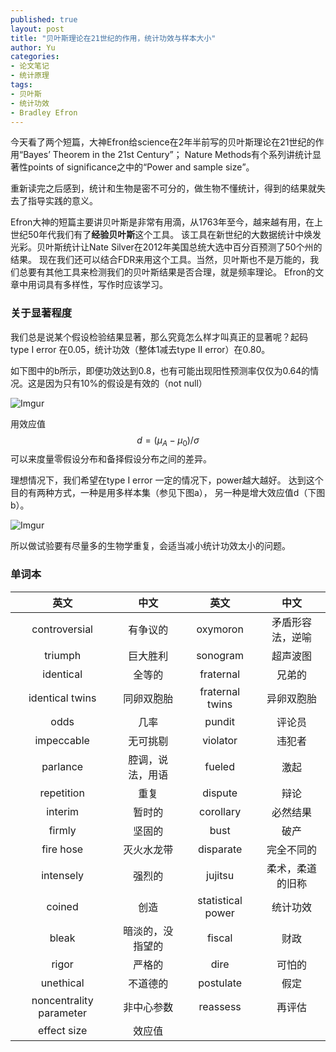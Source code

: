 ```yaml
---
published: true
layout: post
title: "贝叶斯理论在21世纪的作用，统计功效与样本大小"
author: Yu
categories: 
- 论文笔记
- 统计原理
tags:
- 贝叶斯
- 统计功效
- Bradley Efron
---
```



今天看了两个短篇，大神Efron给science在2年半前写的贝叶斯理论在21世纪的作用<q>Bayes’ Theorem in the 21st Century</q>；
Nature Methods有个系列讲统计显著性points of significance之中的<q>Power and sample size</q>。

重新读完之后感到，统计和生物是密不可分的，做生物不懂统计，得到的结果就失去了指导实践的意义。

Efron大神的短篇主要讲贝叶斯是非常有用滴，从1763年至今，越来越有用，在上世纪50年代我们有了**经验贝叶斯**这个工具。
该工具在新世纪的大数据统计中焕发光彩。贝叶斯统计让Nate Silver在2012年美国总统大选中百分百预测了50个州的结果。
现在我们还可以结合FDR来用这个工具。当然，贝叶斯也不是万能的，我们总要有其他工具来检测我们的贝叶斯结果是否合理，就是频率理论。
Efron的文章中用词具有多样性，写作时应该学习。

### 关于显著程度

我们总是说某个假设检验结果显著，那么究竟怎么样才叫真正的显著呢？起码type I error 在0.05，统计功效（整体1减去type II error）在0.80。

如下图中的b所示，即便功效达到0.8，也有可能出现阳性预测率仅仅为0.64的情况。这是因为只有10%的假设是有效的（not null）

![Imgur](https://i.imgur.com/n291Ycl.png)


用效应值$$d=(\mu_A-\mu_0)/\sigma$$可以来度量零假设分布和备择假设分布之间的差异。

理想情况下，我们希望在type I error 一定的情况下，power越大越好。
达到这个目的有两种方式，一种是用多样本集（参见下图a）， 另一种是增大效应值d（下图b）。

![Imgur](https://i.imgur.com/J7mwLsX.png)

所以做试验要有尽量多的生物学重复，会适当减小统计功效太小的问题。


### 单词本

|英文|中文|英文|中文|
|:----:|:----:|:----:|:----:|
|controversial|有争议的|oxymoron|矛盾形容法，逆喻|
|triumph|巨大胜利|sonogram|超声波图|
|identical|全等的|fraternal|兄弟的|
|identical twins|同卵双胞胎|fraternal twins|异卵双胞胎|
|odds|几率|pundit|评论员|
|impeccable|无可挑剔|violator|违犯者|
|parlance|腔调，说法，用语|fueled|激起|
|repetition|重复|dispute|辩论|
|interim|暂时的|corollary|必然结果|
|firmly|坚固的|bust|破产|
|fire hose|灭火水龙带|disparate|完全不同的|
|intensely|强烈的|jujitsu|柔术，柔道的旧称|
|coined|创造|statistical power|统计功效|
|bleak|暗淡的，没指望的|fiscal|财政|
|rigor|严格的|dire|可怕的|
|unethical|不道德的|postulate|假定|
|noncentrality parameter|非中心参数|reassess|再评估|
|effect size|效应值|||
